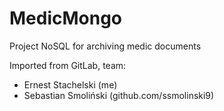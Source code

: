 # MedicMongo
Project NoSQL for archiving medic documents

Imported from GitLab, team:

* Ernest Stachelski (me)
* Sebastian Smoliński (github.com/ssmolinski9)
